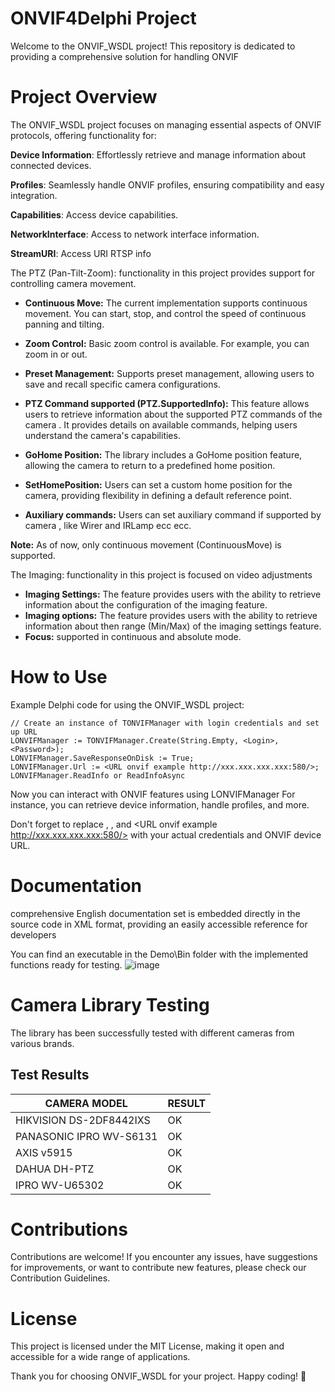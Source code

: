 # ONVIF4Delphi Project
Welcome to the ONVIF_WSDL project! This repository is dedicated to providing a comprehensive solution for handling ONVIF 

# Project Overview
The ONVIF_WSDL project focuses on managing essential aspects of ONVIF protocols, offering functionality for:

**Device Information**: Effortlessly retrieve and manage information about connected devices.

**Profiles**: Seamlessly handle ONVIF profiles, ensuring compatibility and easy integration.

**Capabilities**: Access device capabilities.

**NetworkInterface**: Access to network interface information.

**StreamURI**: Access URI RTSP info

The PTZ (Pan-Tilt-Zoom): functionality in this project provides support for controlling camera movement.

- **Continuous Move:** The current implementation supports continuous movement. You can start, stop, and control the speed of continuous panning and tilting.

- **Zoom Control:** Basic zoom control is available. For example, you can zoom in or out.

- **Preset Management:** Supports preset management, allowing users to save and recall specific camera configurations.
  
- **PTZ Command supported (PTZ.SupportedInfo):** This feature allows users to retrieve information about the supported PTZ commands of the camera . It provides details on available commands, helping users understand the camera's capabilities.

- **GoHome Position:** The library includes a GoHome position feature, allowing the camera to return to a predefined home position.

- **SetHomePosition:** Users can set a custom home position for the camera, providing flexibility in defining a default reference point.

- **Auxiliary commands:** Users can set auxiliary command if supported by camera , like Wirer and IRLamp ecc ecc.

**Note:** As of now, only continuous movement (ContinuousMove) is supported.

The Imaging: functionality in this project is focused on video adjustments 

- **Imaging Settings:** The feature provides users with the ability to retrieve information about the configuration of the imaging feature.
- **Imaging options:** The feature provides users with the ability to retrieve information about then range (Min/Max) of the imaging settings feature.
- **Focus:** supported in continuous and absolute mode.

# How to Use
Example Delphi code for using the ONVIF_WSDL project:
```delphi
// Create an instance of TONVIFManager with login credentials and set up URL
LONVIFManager := TONVIFManager.Create(String.Empty, <Login>, <Password>);
LONVIFManager.SaveResponseOnDisk := True;
LONVIFManager.Url := <URL onvif example http://xxx.xxx.xxx.xxx:580/>;
LONVIFManager.ReadInfo or ReadInfoAsync
```
Now you can interact with ONVIF features using LONVIFManager
For instance, you can retrieve device information, handle profiles, and more.

Don't forget to replace <Login>, <Password>, and <URL onvif example http://xxx.xxx.xxx.xxx:580/>
with your actual credentials and ONVIF device URL.

# Documentation
comprehensive English documentation set is embedded directly in the source code in XML format, providing an easily accessible reference for developers

You can find an executable in the Demo\Bin folder with the implemented functions ready for testing.
![image](https://github.com/amancini/ONVIF_WDSL/assets/11525545/e3825f4c-7f43-4637-bf57-7e0dae7b48ff)

# Camera Library Testing

The library has been successfully tested with different cameras from various brands.

## Test Results

| CAMERA MODEL              | RESULT |
|---------------------------|--------|
| HIKVISION DS-2DF8442IXS   |   OK   |
| PANASONIC IPRO WV-S6131   |   OK   |
| AXIS v5915                |   OK   |
| DAHUA DH-PTZ              |   OK   |
| IPRO WV-U65302            |   OK   |



# Contributions
Contributions are welcome! If you encounter any issues, have suggestions for improvements, or want to contribute new features, please check our Contribution Guidelines.

# License
This project is licensed under the MIT License, making it open and accessible for a wide range of applications.

Thank you for choosing ONVIF_WSDL for your project. Happy coding! 🚀
